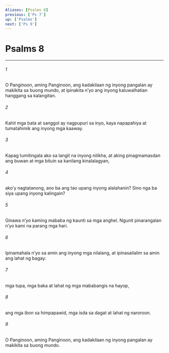 ```yaml
---
Aliases: [Psalms 8]
previous: ['Ps 7']
up: ['Psalms']
next: ['Ps 9']
---
```

# Psalms 8

***


###### 1 


O Panginoon, aming Panginoon, ang kadakilaan ng inyong pangalan ay makikita sa buong mundo, at ipinakita nʼyo ang inyong kaluwalhatian hanggang sa kalangitan. 


###### 2 


Kahit mga bata at sanggol ay nagpupuri sa inyo, kaya napapahiya at tumatahimik ang inyong mga kaaway. 


###### 3 


Kapag tumitingala ako sa langit na inyong nilikha, at aking pinagmamasdan ang buwan at mga bituin sa kanilang kinalalagyan, 


###### 4 


akoʼy nagtatanong, ano ba ang tao upang inyong alalahanin? Sino nga ba siya upang inyong kalingain? 


###### 5 


Ginawa nʼyo kaming mababa ng kaunti sa mga anghel. Ngunit pinarangalan nʼyo kami na parang mga hari. 


###### 6 


Ipinamahala nʼyo sa amin ang inyong mga nilalang, at ipinasailalim sa amin ang lahat ng bagay: 


###### 7 


mga tupa, mga baka at lahat ng mga mababangis na hayop, 


###### 8 


ang mga ibon sa himpapawid, mga isda sa dagat at lahat ng naroroon. 


###### 9 


O Panginoon, aming Panginoon, ang kadakilaan ng inyong pangalan ay makikita sa buong mundo.
